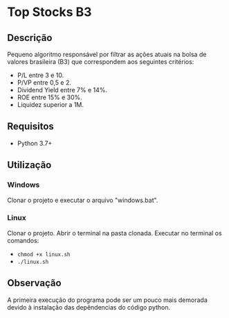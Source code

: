 # Top Stocks B3

## Descrição

Pequeno algoritmo responsável por filtrar as ações atuais na bolsa de valores brasileira (B3) que correspondem aos seguintes critérios:

- P/L entre 3 e 10.
- P/VP entre 0,5 e 2.
- Dividend Yield entre 7% e 14%.
- ROE entre 15% e 30%.
- Liquidez superior a 1M.

## Requisitos
- Python 3.7+

## Utilização
### Windows
Clonar o projeto e executar o arquivo "windows.bat".

### Linux
Clonar o projeto. Abrir o terminal na pasta clonada. Executar no terminal os comandos:
- ``` chmod +x linux.sh ```
- ``` ./linux.sh ```

## Observação
A primeira execução do programa pode ser um pouco mais demorada devido à instalação das depêndencias do código python.